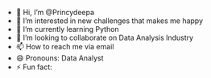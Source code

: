- 👋 Hi, I’m @Princydeepa
- 👀 I’m interested in new challenges that makes me happy
- 🌱 I’m currently learning Python
- 💞️ I’m looking to collaborate on Data Analysis Industry
- 📫 How to reach me via email
- 😄 Pronouns: Data Analyst
- ⚡ Fun fact: 

<!---
Princydeepa123/Princydeepa123 is a ✨ special ✨ repository because its `README.md` (this file) appears on your GitHub profile.
You can click the Preview link to take a look at your changes.
--->
